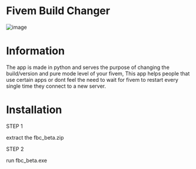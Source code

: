 # Fivem Build Changer


![image](https://github.com/user-attachments/assets/534076ec-8ade-419b-b378-2c220f5d78a6)

  

# Information

The app is made in python and serves the purpose of changing the build/version and pure mode level of your fivem,
This app helps people that use certain apps or dont feel the need to wait for fivem to restart every single time 
they connect to a new server.


# Installation


STEP 1

extract the fbc_beta.zip

STEP 2 

run fbc_beta.exe

